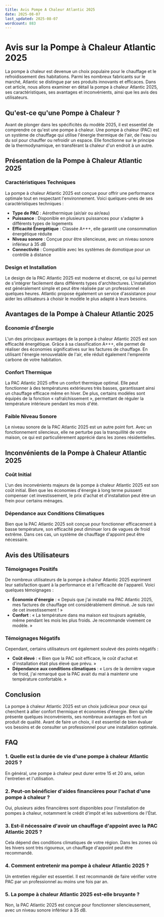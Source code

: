 ```yaml
---
title: Avis Pompe A Chaleur Atlantic 2025
date: 2025-08-07
last_updated: 2025-08-07
wordcount: 883
---
```


# Avis sur la Pompe à Chaleur Atlantic 2025

La pompe à chaleur est devenue un choix populaire pour le chauffage et le refroidissement des habitations. Parmi les nombreux fabricants sur le marché, Atlantic se distingue par ses produits innovants et efficaces. Dans cet article, nous allons examiner en détail la pompe à chaleur Atlantic 2025, ses caractéristiques, ses avantages et inconvénients, ainsi que les avis des utilisateurs.

## Qu'est-ce qu'une Pompe à Chaleur ?

Avant de plonger dans les spécificités du modèle 2025, il est essentiel de comprendre ce qu'est une pompe à chaleur. Une pompe à chaleur (PAC) est un système de chauffage qui utilise l'énergie thermique de l'air, de l'eau ou du sol pour chauffer ou refroidir un espace. Elle fonctionne sur le principe de la thermodynamique, en transférant la chaleur d'un endroit à un autre.

## Présentation de la Pompe à Chaleur Atlantic 2025

### Caractéristiques Techniques

La pompe à chaleur Atlantic 2025 est conçue pour offrir une performance optimale tout en respectant l'environnement. Voici quelques-unes de ses caractéristiques techniques :

- **Type de PAC** : Aérothermique (air/air ou air/eau)
- **Puissance** : Disponible en plusieurs puissances pour s'adapter à différents types de logements
- **Efficacité Énergétique** : Classée A+++, elle garantit une consommation énergétique réduite
- **Niveau sonore** : Conçue pour être silencieuse, avec un niveau sonore inférieur à 35 dB
- **Connectivité** : Compatible avec les systèmes de domotique pour un contrôle à distance

### Design et Installation

Le design de la PAC Atlantic 2025 est moderne et discret, ce qui lui permet de s'intégrer facilement dans différents types d'architectures. L'installation est généralement simple et peut être réalisée par un professionnel en quelques heures. Atlantic propose également un service d'assistance pour aider les utilisateurs à choisir le modèle le plus adapté à leurs besoins.

## Avantages de la Pompe à Chaleur Atlantic 2025

### Économie d'Énergie

L'un des principaux avantages de la pompe à chaleur Atlantic 2025 est son efficacité énergétique. Grâce à sa classification A+++, elle permet de réaliser des économies significatives sur les factures de chauffage. En utilisant l'énergie renouvelable de l'air, elle réduit également l'empreinte carbone de votre habitation.

### Confort Thermique

La PAC Atlantic 2025 offre un confort thermique optimal. Elle peut fonctionner à des températures extérieures très basses, garantissant ainsi un chauffage efficace même en hiver. De plus, certains modèles sont équipés de la fonction « rafraîchissement », permettant de réguler la température intérieure pendant les mois d'été.

### Faible Niveau Sonore

Le niveau sonore de la PAC Atlantic 2025 est un autre point fort. Avec un fonctionnement silencieux, elle ne perturbe pas la tranquillité de votre maison, ce qui est particulièrement apprécié dans les zones résidentielles.

## Inconvénients de la Pompe à Chaleur Atlantic 2025

### Coût Initial

L'un des inconvénients majeurs de la pompe à chaleur Atlantic 2025 est son coût initial. Bien que les économies d'énergie à long terme puissent compenser cet investissement, le prix d'achat et d'installation peut être un frein pour certains ménages.

### Dépendance aux Conditions Climatiques

Bien que la PAC Atlantic 2025 soit conçue pour fonctionner efficacement à basse température, son efficacité peut diminuer lors de vagues de froid extrême. Dans ces cas, un système de chauffage d'appoint peut être nécessaire.

## Avis des Utilisateurs

### Témoignages Positifs

De nombreux utilisateurs de la pompe à chaleur Atlantic 2025 expriment leur satisfaction quant à la performance et à l'efficacité de l'appareil. Voici quelques témoignages :

- **Économie d'énergie** : « Depuis que j'ai installé ma PAC Atlantic 2025, mes factures de chauffage ont considérablement diminué. Je suis ravi de cet investissement ! »
- **Confort** : « La température dans ma maison est toujours agréable, même pendant les mois les plus froids. Je recommande vivement ce modèle. »

### Témoignages Négatifs

Cependant, certains utilisateurs ont également soulevé des points négatifs :

- **Coût élevé** : « Bien que la PAC soit efficace, le coût d'achat et d'installation était plus élevé que prévu. »
- **Dépendance aux conditions climatiques** : « Lors de la dernière vague de froid, j'ai remarqué que la PAC avait du mal à maintenir une température confortable. »

## Conclusion

La pompe à chaleur Atlantic 2025 est un choix judicieux pour ceux qui cherchent à allier confort thermique et économies d'énergie. Bien qu'elle présente quelques inconvénients, ses nombreux avantages en font un produit de qualité. Avant de faire un choix, il est essentiel de bien évaluer vos besoins et de consulter un professionnel pour une installation optimale.

## FAQ

### 1. Quelle est la durée de vie d'une pompe à chaleur Atlantic 2025 ?

En général, une pompe à chaleur peut durer entre 15 et 20 ans, selon l'entretien et l'utilisation.

### 2. Peut-on bénéficier d'aides financières pour l'achat d'une pompe à chaleur ?

Oui, plusieurs aides financières sont disponibles pour l'installation de pompes à chaleur, notamment le crédit d'impôt et les subventions de l'État.

### 3. Est-il nécessaire d'avoir un chauffage d'appoint avec la PAC Atlantic 2025 ?

Cela dépend des conditions climatiques de votre région. Dans les zones où les hivers sont très rigoureux, un chauffage d'appoint peut être recommandé.

### 4. Comment entretenir ma pompe à chaleur Atlantic 2025 ?

Un entretien régulier est essentiel. Il est recommandé de faire vérifier votre PAC par un professionnel au moins une fois par an.

### 5. La pompe à chaleur Atlantic 2025 est-elle bruyante ?

Non, la PAC Atlantic 2025 est conçue pour fonctionner silencieusement, avec un niveau sonore inférieur à 35 dB.